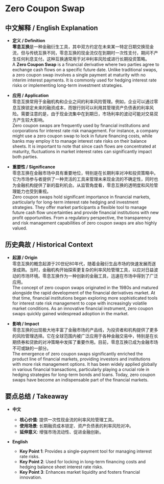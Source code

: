 # Zero Coupon Swap

## 中文解释 / English Explanation

* **定义 / Definition**  
  **零息互换**是一种金融衍生工具，其中双方约定在未来某一特定日期交换现金流，但与传统互换不同，零息互换的现金流仅在到期时一次性支付，期间不产生任何利息支付。这种互换通常用于对冲利率风险或进行长期投资策略。  
  A **Zero Coupon Swap** is a financial derivative where two parties agree to exchange cash flows on a specific future date. Unlike traditional swaps, a zero coupon swap involves a single payment at maturity with no interim interest payments. It is commonly used for hedging interest rate risks or implementing long-term investment strategies.

* **应用 / Application**  
  零息互换常用于金融机构和企业之间的利率风险管理。例如，企业可以通过零息互换锁定未来的融资成本，而银行则可以利用其管理资产负债表的利率风险。需要注意的是，由于现金流集中在到期日，市场利率的波动可能对交易双方产生较大影响。  
  Zero coupon swaps are frequently used by financial institutions and corporations for interest rate risk management. For instance, a company might use a zero coupon swap to lock in future financing costs, while banks may employ it to manage interest rate risks on their balance sheets. It is important to note that since cash flows are concentrated at maturity, fluctuations in market interest rates can significantly impact both parties.

* **重要性 / Significance**  
  零息互换在金融市场中具有重要地位，特别是在长期利率对冲和投资策略中。它为市场参与者提供了一种灵活的工具来管理未来现金流的不确定性，同时也为金融机构提供了新的盈利机会。从监管角度看，零息互换的透明度和风险管理能力也受到重视。  
  Zero coupon swaps hold significant importance in financial markets, particularly for long-term interest rate hedging and investment strategies. They offer market participants a flexible tool to manage future cash flow uncertainties and provide financial institutions with new profit opportunities. From a regulatory perspective, the transparency and risk management capabilities of zero coupon swaps are also highly valued.

## 历史典故 / Historical Context

* **起源 / Origin**  
  零息互换的概念起源于20世纪80年代，随着金融衍生品市场的快速发展而逐渐成熟。当时，金融机构开始探索更复杂的利率风险管理工具，以应对日益波动的市场环境。零息互换作为一种创新的金融工具，迅速在市场中得到了广泛应用。  
  The concept of zero coupon swaps originated in the 1980s and matured alongside the rapid development of the financial derivatives market. At that time, financial institutions began exploring more sophisticated tools for interest rate risk management to cope with increasingly volatile market conditions. As an innovative financial instrument, zero coupon swaps quickly gained widespread adoption in the market.

* **影响 / Impact**  
  零息互换的出现极大地丰富了金融市场的产品线，为投资者和机构提供了更多的风险管理选择。它在全球范围内被广泛应用于各种金融交易中，特别是在长期债券和贷款的对冲策略中发挥了重要作用。目前，零息互换已成为金融市场不可或缺的一部分。  
  The emergence of zero coupon swaps significantly enriched the product line of financial markets, providing investors and institutions with more risk management options. It has been widely applied globally in various financial transactions, particularly playing a crucial role in hedging strategies for long-term bonds and loans. Today, zero coupon swaps have become an indispensable part of the financial markets.

## 要点总结 / Takeaway

* **中文**  
  - **核心价值**: 提供一次性现金流的利率风险管理工具。
  - **使用场景**: 长期融资成本锁定、资产负债表的利率风险对冲。
  - **延伸意义**: 增强市场流动性、促进金融创新。

* **English**  
  - **Key Point 1**: Provides a single-payment tool for managing interest rate risks.
  - **Key Point 2**: Used for locking in long-term financing costs and hedging balance sheet interest rate risks.
  - **Key Point 3**: Enhances market liquidity and fosters financial innovation.